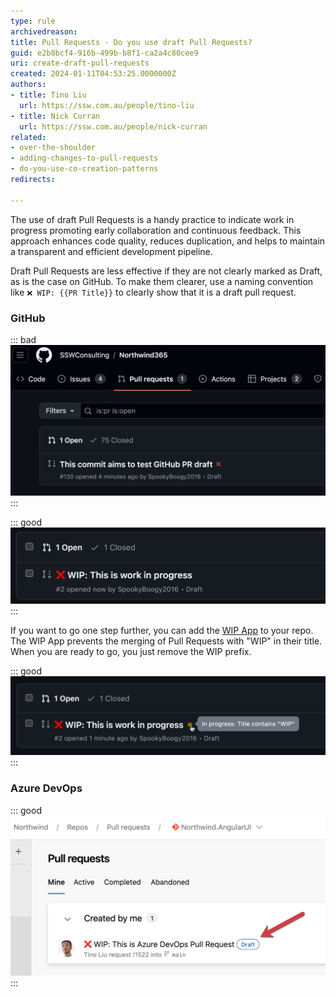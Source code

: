 ```yaml
---
type: rule
archivedreason: 
title: Pull Requests - Do you use draft Pull Requests?
guid: e2b8bcf4-916b-499b-b8f1-ca2a4c80cee9
uri: create-draft-pull-requests
created: 2024-01-11T04:53:25.0000000Z
authors:
- title: Tino Liu
  url: https://ssw.com.au/people/tino-liu
- title: Nick Curran
  url: https://ssw.com.au/people/nick-curran
related:
- over-the-shoulder
- adding-changes-to-pull-requests
- do-you-use-co-creation-patterns
redirects:

---
```


The use of draft Pull Requests is a handy practice to indicate work in progress promoting early collaboration and continuous feedback.
This approach enhances code quality, reduces duplication, and helps to maintain a transparent and efficient development pipeline.

Draft Pull Requests are less effective if they are not clearly marked as Draft, as is the case on GitHub. To make them clearer, use a naming convention like `❌ WIP: {{PR Title}}` to clearly show that it is a draft pull request.

### GitHub

::: bad
![Figure: Bad example - The default experience lacks clear indication that this is draft pull request](github-bad-example.png)
:::

::: good
![Figure: Good example - Add prefix with ❌ emoji to clearly indicate it is a draft pull request](github-good-example.png)
:::

If you want to go one step further, you can add the [WIP App](https://github.com/marketplace/wip) to your repo. The WIP App prevents the merging of Pull Requests with "WIP" in their title. When you are ready to go, you just remove the WIP prefix.

::: good
![Figure: Good example - WIP app catching draft pull request](github-wip.png)
:::

### Azure DevOps

::: good
![Figure: Good example - Clear naming and indication of a draft pull request](devops-good-example.png)
:::
